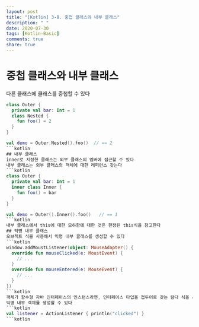 ```yaml
---
layout: post
title: "[Kotlin] 3-8. 중첩 클래스와 내부 클래스"
description: " "
date: 2020-07-30
tags: [Kotlin-Basic]
comments: true
share: true
---
```


# 중첩 클래스와 내부 클래스
다른 클래스에 클래스를 중첩할 수 있다
```kotlin
class Outer {
  private val bar: Int = 1
  class Nested {
    fun foo() = 2
  }
}

val demo = Outer.Nested().foo()  // == 2
```kotlin
## 내부 클래스
inner로 지정한 클래스는 외부 클래스의 멤버에 접근할 수 있다   
내부 클래스는 외부 클래스의 객체에 대한 레퍼런스 갖는다
```kotlin
class Outer {
  private val bar: Int = 1
  inner class Inner {
    fun foo() = bar
  }
}

val demo = Outer().Inner().foo()   // == 1
```kotlin
내부 클래스에서 this에 대한 모하함에 대한 것은 한정된 this식을 참고한다
## 익명 내부 클래스
오브젝트 식을 사용해서 익명 내부 클래스를 생성할 수 있다
```kotlin
window.addMoustListener(object: MouseAdapter() {
  override fun mouseClicked(e: MoustEvent) {
    // ...
  }
  override fun mouseEntered(e: MouseEvent) {
    // ...
  }
})
```kotlin
객체가 함수형 자바 인터페이스의 인스턴스라면, 인터페이스 타입을 접두어로 갖는 람다 식을 사용해서   
익명 내부 객체를 생성할 수 있다
```kotlin
val listener = ActionListener { println("clicked") }
```kotlin
